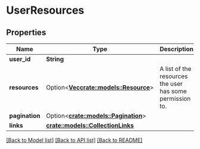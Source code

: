 # UserResources

## Properties

Name | Type | Description | Notes
------------ | ------------- | ------------- | -------------
**user_id** | **String** |  | 
**resources** | Option<[**Vec<crate::models::Resource>**](Resource.md)> | A list of the resources the user has some permission to. | [optional]
**pagination** | Option<[**crate::models::Pagination**](Pagination.md)> |  | [optional]
**links** | [**crate::models::CollectionLinks**](CollectionLinks.md) |  | 

[[Back to Model list]](./README.md#documentation-for-models) [[Back to API list]](./README.md#documentation-for-api-endpoints) [[Back to README]](./README.md)


